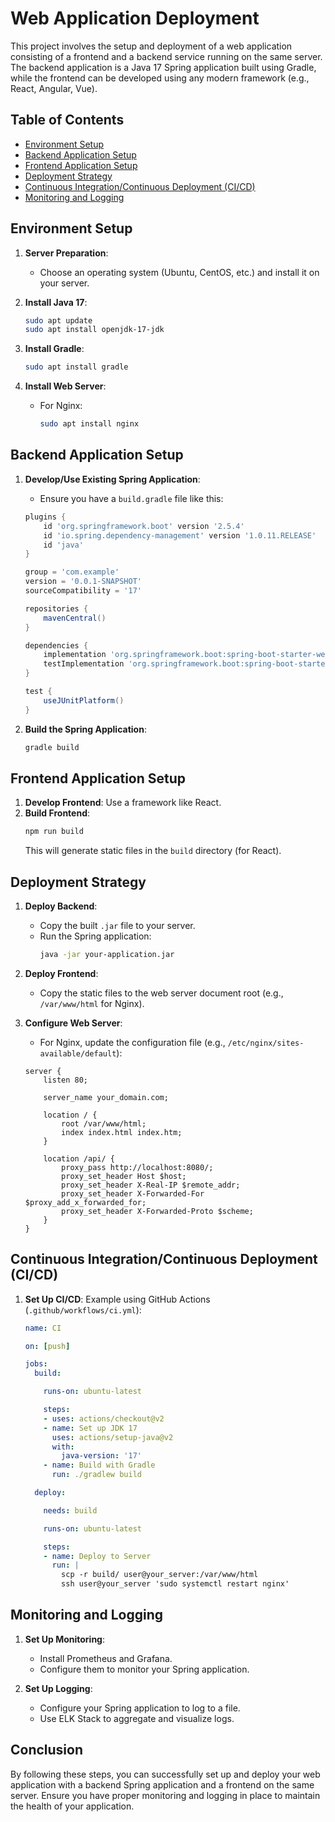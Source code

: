 # Web Application Deployment

This project involves the setup and deployment of a web application consisting of a frontend and a backend service running on the same server. The backend application is a Java 17 Spring application built using Gradle, while the frontend can be developed using any modern framework (e.g., React, Angular, Vue).

## Table of Contents

- [Environment Setup](#environment-setup)
- [Backend Application Setup](#backend-application-setup)
- [Frontend Application Setup](#frontend-application-setup)
- [Deployment Strategy](#deployment-strategy)
- [Continuous Integration/Continuous Deployment (CI/CD)](#continuous-integrationcontinuous-deployment-cicd)
- [Monitoring and Logging](#monitoring-and-logging)

## Environment Setup

1. **Server Preparation**:
    - Choose an operating system (Ubuntu, CentOS, etc.) and install it on your server.

2. **Install Java 17**:
    ```bash
    sudo apt update
    sudo apt install openjdk-17-jdk
    ```

3. **Install Gradle**:
    ```bash
    sudo apt install gradle
    ```

4. **Install Web Server**:
    - For Nginx:
      ```bash
      sudo apt install nginx
      ```

## Backend Application Setup

1. **Develop/Use Existing Spring Application**:
    - Ensure you have a `build.gradle` file like this:
    ```groovy
    plugins {
        id 'org.springframework.boot' version '2.5.4'
        id 'io.spring.dependency-management' version '1.0.11.RELEASE'
        id 'java'
    }

    group = 'com.example'
    version = '0.0.1-SNAPSHOT'
    sourceCompatibility = '17'

    repositories {
        mavenCentral()
    }

    dependencies {
        implementation 'org.springframework.boot:spring-boot-starter-web'
        testImplementation 'org.springframework.boot:spring-boot-starter-test'
    }

    test {
        useJUnitPlatform()
    }
    ```

2. **Build the Spring Application**:
    ```bash
    gradle build
    ```

## Frontend Application Setup

1. **Develop Frontend**: Use a framework like React.
2. **Build Frontend**:
    ```bash
    npm run build
    ```
    This will generate static files in the `build` directory (for React).

## Deployment Strategy

1. **Deploy Backend**:
    - Copy the built `.jar` file to your server.
    - Run the Spring application:
      ```bash
      java -jar your-application.jar
      ```

2. **Deploy Frontend**:
    - Copy the static files to the web server document root (e.g., `/var/www/html` for Nginx).

3. **Configure Web Server**:
    - For Nginx, update the configuration file (e.g., `/etc/nginx/sites-available/default`):
    ```nginx
    server {
        listen 80;

        server_name your_domain.com;

        location / {
            root /var/www/html;
            index index.html index.htm;
        }

        location /api/ {
            proxy_pass http://localhost:8080/;
            proxy_set_header Host $host;
            proxy_set_header X-Real-IP $remote_addr;
            proxy_set_header X-Forwarded-For $proxy_add_x_forwarded_for;
            proxy_set_header X-Forwarded-Proto $scheme;
        }
    }
    ```

## Continuous Integration/Continuous Deployment (CI/CD)

1. **Set Up CI/CD**: Example using GitHub Actions (`.github/workflows/ci.yml`):
    ```yaml
    name: CI

    on: [push]

    jobs:
      build:

        runs-on: ubuntu-latest

        steps:
        - uses: actions/checkout@v2
        - name: Set up JDK 17
          uses: actions/setup-java@v2
          with:
            java-version: '17'
        - name: Build with Gradle
          run: ./gradlew build

      deploy:

        needs: build

        runs-on: ubuntu-latest

        steps:
        - name: Deploy to Server
          run: |
            scp -r build/ user@your_server:/var/www/html
            ssh user@your_server 'sudo systemctl restart nginx'
    ```

## Monitoring and Logging

1. **Set Up Monitoring**:
    - Install Prometheus and Grafana.
    - Configure them to monitor your Spring application.

2. **Set Up Logging**:
    - Configure your Spring application to log to a file.
    - Use ELK Stack to aggregate and visualize logs.

## Conclusion

By following these steps, you can successfully set up and deploy your web application with a backend Spring application and a frontend on the same server. Ensure you have proper monitoring and logging in place to maintain the health of your application.
